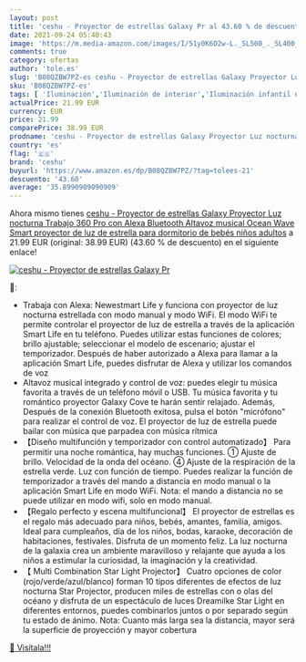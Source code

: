 ```yaml
---
layout: post
title: 'ceshu - Proyector de estrellas Galaxy Pr al 43.60 % de descuento'
date: 2021-09-24 05:40:43
image: 'https://m.media-amazon.com/images/I/51y0K6O2w-L._SL500_._SL400_.jpg'
comments: true
category: ofertas
author: 'tole.es'
slug: 'B08QZBW7PZ-es ceshu - Proyector de estrellas Galaxy Proyector Luz...'
sku: 'B08QZBW7PZ-es'
tags: [ 'Iluminación','Iluminación de interior','Iluminación infantil nocturna','Lámparas e iluminación infantil','alexa','ceshu', ]
actualPrice: 21.99 EUR
currency: EUR
price: 21.99
comparePrice: 38.99 EUR
prodname: 'ceshu - Proyector de estrellas Galaxy Proyector Luz nocturna Trabajo 360 Pro con Alexa Bluetooth Altavoz musical Ocean Wave Smart proyector de luz de estrella para dormitorio de bebés niños adultos'
country: 'es'
flag: '🇪🇸'
brand: 'ceshu'
buyurl: 'https://www.amazon.es/dp/B08QZBW7PZ/?tag=tolees-21'
descuento: '43.60'
average: '35.8990909090909'
---
```


Ahora mismo tienes [ceshu - Proyector de estrellas Galaxy Proyector Luz nocturna Trabajo 360 Pro con Alexa Bluetooth Altavoz musical Ocean Wave Smart proyector de luz de estrella para dormitorio de bebés niños adultos](https://www.amazon.es/dp/B08QZBW7PZ/?tag=tolees-21) a 21.99 EUR (original: 38.99 EUR) (43.60 %  de descuento) en el siguiente enlace!

[![ceshu - Proyector de estrellas Galaxy Pr](https://m.media-amazon.com/images/I/51y0K6O2w-L._SL500_._SL400_.jpg)](https://www.amazon.es/dp/B08QZBW7PZ/?tag=tolees-21)

🔎:

- Trabaja con Alexa: Newestmart Life y funciona con proyector de luz nocturna estrellada con modo manual y modo WiFi. El modo WiFi te permite controlar el proyector de luz de estrella a través de la aplicación Smart Life en tu teléfono. Puedes utilizar estas funciones de colores; brillo ajustable; seleccionar el modelo de escenario; ajustar el temporizador. Después de haber autorizado a Alexa para llamar a la aplicación Smart Life, puedes disfrutar de Alexa y utilizar los comandos de voz
- Altavoz musical integrado y control de voz: puedes elegir tu música favorita a través de un teléfono móvil o USB. Tu música favorita y tu romántico proyector Galaxy Cove te harán sentir relajado. Además, Después de la conexión Bluetooth exitosa, pulsa el botón "micrófono" para realizar el control de voz. El proyector de luz de estrella puede bailar con música que parpadea con música rítmica
- 【Diseño multifunción y temporizador con control automatizado】 Para permitir una noche romántica, hay muchas funciones. ① Ajuste de brillo. Velocidad de la onda del océano. ④ Ajuste de la respiración de la estrella verde. Luz con función de tiempo. Puedes realizar la función de temporizador a través del mando a distancia en modo manual o la aplicación Smart Life en modo WiFi. Nota: el mando a distancia no se puede utilizar en modo wifi, solo en modo manual.
- 【Regalo perfecto y escena multifuncional】 El proyector de estrellas es el regalo más adecuado para niños, bebés, amantes, familia, amigos. Ideal para cumpleaños, día de los niños, bodas, karaoke, decoración de habitaciones, festivales. Disfruta de un momento feliz. La luz nocturna de la galaxia crea un ambiente maravilloso y relajante que ayuda a los niños a estimular la curiosidad, la imaginación y la creatividad.
- 【 Multi Combination Star Light Projector】 Cuatro opciones de color (rojo/verde/azul/blanco) forman 10 tipos diferentes de efectos de luz nocturna Star Projector, producen miles de estrellas con o olas del océano y disfruta de un espectáculo de luces Dreamilke Star Light en diferentes entornos, puedes combinarlos juntos o por separado según tu estado de ánimo. Nota: Cuanto más larga sea la distancia, mayor será la superficie de proyección y mayor cobertura

[🛒 Visítala!!!](https://www.amazon.es/dp/B08QZBW7PZ/?tag=tolees-21)
